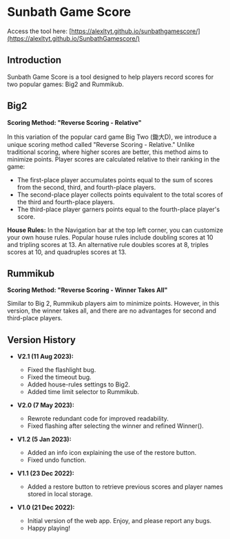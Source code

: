 # Sunbath Game Score

Access the tool here: [https://alexltyt.github.io/sunbathgamescore/](https://alexltyt.github.io/SunbathGamescore/)

## Introduction

Sunbath Game Score is a tool designed to help players record scores for two popular games: Big2 and Rummikub.

## Big2

**Scoring Method: "Reverse Scoring - Relative"**

In this variation of the popular card game Big Two (鋤大D), we introduce a unique scoring method called "Reverse Scoring - Relative." Unlike traditional scoring, where higher scores are better, this method aims to minimize points. Player scores are calculated relative to their ranking in the game:

- The first-place player accumulates points equal to the sum of scores from the second, third, and fourth-place players.
- The second-place player collects points equivalent to the total scores of the third and fourth-place players.
- The third-place player garners points equal to the fourth-place player's score.

**House Rules:**
In the Navigation bar at the top left corner, you can customize your own house rules. Popular house rules include doubling scores at 10 and tripling scores at 13. An alternative rule doubles scores at 8, triples scores at 10, and quadruples scores at 13.

## Rummikub

**Scoring Method: "Reverse Scoring - Winner Takes All"**

Similar to Big 2, Rummikub players aim to minimize points. However, in this version, the winner takes all, and there are no advantages for second and third-place players.

## Version History

- **V2.1 (11 Aug 2023):**
  - Fixed the flashlight bug.
  - Fixed the timeout bug.
  - Added house-rules settings to Big2.
  - Added time limit selector to Rummikub.

- **V2.0 (7 May 2023):**
  - Rewrote redundant code for improved readability.
  - Fixed flashing after selecting the winner and refined Winner().

- **V1.2 (5 Jan 2023):**
  - Added an info icon explaining the use of the restore button.
  - Fixed undo function.

- **V1.1 (23 Dec 2022):**
  - Added a restore button to retrieve previous scores and player names stored in local storage.

- **V1.0 (21 Dec 2022):**
  - Initial version of the web app. Enjoy, and please report any bugs.
  - Happy playing!
